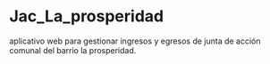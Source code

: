 # Jac_La_prosperidad
aplicativo web para gestionar ingresos y egresos de junta de acción comunal del barrio la prosperidad.
